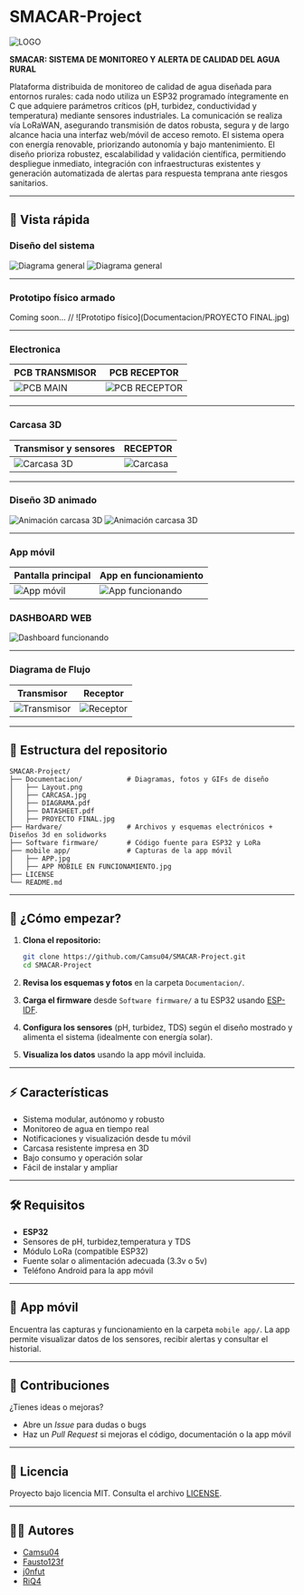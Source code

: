 
# SMACAR-Project 
![LOGO](Documentacion/logo.png)

**SMACAR: SISTEMA DE MONITOREO Y ALERTA DE CALIDAD DEL AGUA RURAL**

Plataforma distribuida de monitoreo de calidad de agua diseñada para entornos rurales: cada nodo utiliza un ESP32 programado íntegramente en C que adquiere parámetros críticos (pH, turbidez, conductividad y temperatura) mediante sensores industriales. La comunicación se realiza vía LoRaWAN, asegurando transmisión de datos robusta, segura y de largo alcance hacia una interfaz web/móvil de acceso remoto. El sistema opera con energía renovable, priorizando autonomía y bajo mantenimiento. El diseño prioriza robustez, escalabilidad y validación científica, permitiendo despliegue inmediato, integración con infraestructuras existentes y generación automatizada de alertas para respuesta temprana ante riesgos sanitarios.

---

## 🌟 Vista rápida

### Diseño del sistema

![Diagrama general](Hardware/Electronic/SMACAR%20MAIN%20BOARD/Diagrama1.png)
![Diagrama general](Hardware/Electronic/SMACAR%20RECEIVER%20BOARD/Diagrama.png)


---

### Prototipo físico armado

Coming soon...
// ![Prototipo físico](Documentacion/PROYECTO FINAL.jpg)

---

### Electronica

| PCB TRANSMISOR                            | PCB RECEPTOR                               |
|-------------------------------------------|--------------------------------------------|
| ![PCB MAIN](Hardware/Electronic/SMACAR%20MAIN%20BOARD/RENDER.png) | ![PCB RECEPTOR](Hardware/Electronic/SMACAR%20RECEIVER%20BOARD/RENDER.png) |

---

### Carcasa 3D 

| Transmisor y sensores                     | RECEPTOR                                   |
|-------------------------------------------|--------------------------------------------|
| ![Carcasa 3D](Documentacion/CARCASA.jpg) | ![Carcasa](Documentacion/receptor.jpg) |

---

### Diseño 3D animado

![Animación carcasa 3D](Hardware/3D%20Design/Carcasa%20LoRaWAN/ensamble%20gif.gif)
![Animación carcasa 3D](Hardware/3D%20Design/Carcasa%20placa%20Trasmisora/ensamblaje%20gif.gif)

---

### App móvil

| Pantalla principal | App en funcionamiento |
|--------------------|----------------------|
| ![App móvil](Software/mobile%20app/APP_fuera.jpg) | ![App funcionando](Software/mobile%20app/APP_MOBILE_EN_FUNCIONAMIENTO.jpg) |

### DASHBOARD WEB

![Dashboard funcionando](Software/dashboard/DASHBOARD%20BLYNK%202.png)


---

### Diagrama de Flujo

| Transmisor | Receptor                     |
|--------------------|----------------------|
| ![Transmisor](Documentacion/Diagrama%20flujo/diagram(1).png) | ![Receptor](Documentacion/Diagrama%20flujo/diagram(2).png) |

---

## 📁 Estructura del repositorio

```
SMACAR-Project/
├── Documentacion/           # Diagramas, fotos y GIFs de diseño
│   ├── Layout.png
│   ├── CARCASA.jpg
│   ├── DIAGRAMA.pdf
│   ├── DATASHEET.pdf
│   ├── PROYECTO FINAL.jpg
├── Hardware/                # Archivos y esquemas electrónicos + Diseños 3d en solidworks
├── Software firmware/       # Código fuente para ESP32 y LoRa
├── mobile app/              # Capturas de la app móvil
│   ├── APP.jpg
│   ├── APP MOBILE EN FUNCIONAMIENTO.jpg
├── LICENSE
└── README.md
```

---

## 🚀 ¿Cómo empezar?

1. **Clona el repositorio:**
    ```bash
    git clone https://github.com/Camsu04/SMACAR-Project.git
    cd SMACAR-Project
    ```

2. **Revisa los esquemas y fotos** en la carpeta `Documentacion/`.

3. **Carga el firmware** desde `Software firmware/` a tu ESP32 usando [ESP-IDF](https://docs.espressif.com/projects/esp-idf/en/latest/esp32/get-started/index.html).

4. **Configura los sensores** (pH, turbidez, TDS) según el diseño mostrado y alimenta el sistema (idealmente con energía solar).

5. **Visualiza los datos** usando la app móvil incluida.

---

## ⚡ Características

- Sistema modular, autónomo y robusto
- Monitoreo de agua en tiempo real
- Notificaciones y visualización desde tu móvil
- Carcasa resistente impresa en 3D
- Bajo consumo y operación solar
- Fácil de instalar y ampliar

---

## 🛠️ Requisitos

- **ESP32**
- Sensores de pH, turbidez,temperatura y TDS
- Módulo LoRa (compatible ESP32)
- Fuente solar o alimentación adecuada (3.3v o 5v)
- Teléfono Android para la app móvil

---

## 📲 App móvil

Encuentra las capturas y funcionamiento en la carpeta `mobile app/`.
La app permite visualizar datos de los sensores, recibir alertas y consultar el historial.

---

## 🤝 Contribuciones

¿Tienes ideas o mejoras?
- Abre un *Issue* para dudas o bugs
- Haz un *Pull Request* si mejoras el código, documentación o la app móvil

---

## 📄 Licencia

Proyecto bajo licencia MIT.
Consulta el archivo [LICENSE](LICENSE).

---

## 👨‍💻 Autores

- [Camsu04](https://github.com/Camsu04)
- [Fausto123f](https://github.com/Fausto123f)
- [j0nfut](https://github.com/j0nfut)
- [RiQ4](https://github.com/RiQ4)
